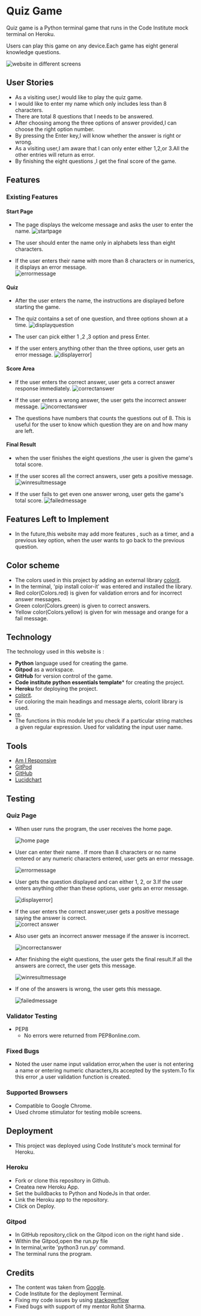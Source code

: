 # Quiz Game

Quiz game is a Python terminal game that runs in the Code Institute mock terminal on Heroku.

Users can play this game on any device.Each game has eight general knowledge questions.

![website in different screens](docs/responsive.png)



## User Stories

- As a visiting user,I would like to play the quiz game.
- I would like to enter my name which only includes less than 8 characters.
- There are total 8 questions that  I needs to be answered.
- After choosing among the three options of answer provided,I  can choose the right option number.
- By pressing  the Enter key,I will know whether the answer is right or wrong.
- As a visiting user,I am aware that I can only enter either 1,2,or 3.All the other entries will return as error.
- By finishing the eight questions ,I  get the final score of the game.


## Features

### Existing Features

#### Start Page
- The page displays the welcome message and asks the user to enter the name.
  ![startpage](docs/runprogram.png)

- The user should enter the name only in alphabets less than eight characters.
- If the user enters their name with more than 8 characters or in numerics, it displays an error message.  
  ![errormessage](docs/errorname.png)

#### Quiz 
- After the user enters the name, the instructions are displayed before starting the game.
- The quiz contains a set of one question, and three options shown at a time.
  ![displayquestion](docs/displayquestions.png)

- The user can pick either 1 ,2 ,3 option and press Enter.
- If the user enters anything other than the three options, user gets an error message.
  ![displayerror](docs/answervalidation.png)]


#### Score Area
- If the user enters the correct answer, user gets a correct answer response immediately.
 ![correctanswer](docs/correctanswer.png)

- If the user enters a wrong answer, the user gets the incorrect answer message.
  ![incorrectanswer](docs/wronganswer.png)

- The questions have numbers that counts the questions out of 8. This is useful for the user to know which question they are on and how many are left.

#### Final Result
- when the user finishes the eight questions ,the user is given the game's total score.
- If the user scores all the correct answers, user gets a positive message.
  ![winresultmessage](docs/winquiz.png) 

- If the user fails to get even one answer wrong, user gets the game's total score.
  ![failedmessage](docs/wronganswer.png)

## Features Left to Implement

- In the future,this website may add more features , such as a timer, and a previous key option, when the user wants to go back to the previous question.  

## Color scheme

- The colors used in this project by adding an external library [colorit](https://pypi.org/project/color-it/).
- In the terminal, 'pip install color-it' was entered and installed the library.
- Red color(Colors.red) is given for validation errors and for incorrect answer messages.
- Green color(Colors.green) is given to correct answers.
- Yellow color(Colors.yellow) is given for win message and orange for a fail message.

## Technology
The technology used in this website is :
  - **Python** language used for creating the game.
  - **Gitpod**  as a workspace.
  - **GitHub**  for version control of the game.
  - **Code institute python essentials template*** for creating the project.
  - **Heroku** for deploying the project.
  - [colorit](https://pypi.org/project/color-it/).
  - For coloring the main headings and message alerts, colorit library is used.
  - [re](https://docs.python.org/3/library/re.html).
  - The functions in this module let you check if a particular string matches a given regular expression. Used for validating the input user name. 

## Tools

* [Am I Responsive](https://ui.dev/amiresponsive)
* [GitPod](https://www.gitpod.io/)
* [GitHub](https://github.com/)
* [Lucidchart](https://www.lucidchart.com/pages)

## Testing

### Quiz Page
 
 - When user runs the program, the user receives the home page.
   
   ![home page](docs/runprogram.png)

 - User can enter their name . If more than 8 characters or no name entered or any numeric characters entered, user gets an error message.

    ![errormessage](docs/errorname.png)

 -  User gets the question displayed and can either 1, 2, or 3.If the  user enters anything other than these options, user gets an error message.

    ![displayerror](docs/answervalidation.png)]
    
 -  If the user enters the correct answer,user gets a positive message saying the answer is correct.  
    ![correct answer](docs/correctanswer.png)

 - Also user gets an incorrect answer message if the answer is incorrect.
   
   ![incorrectanswer](docs/wronganswer.png)
 
 - After finishing the eight questions, the user gets the final result.If all the answers are correct, the user gets this message.
   
   ![winresultmessage](docs/winquiz.png)
 - If one of the answers is wrong, the user gets this message.
    
    ![failedmessage](docs/wronganswer.png)
 
### Validator Testing
 -  PEP8
      - No errors were returned from PEP8online.com.

### Fixed Bugs
   - Noted the user name input validation error,when the user is not entering a name or entering numeric characters,its accepted by the system.To fix this error ,a user validation function is created.

### Supported Browsers
  - Compatible to Google Chrome.
  - Used chrome stimulator for testing mobile screens.

## Deployment
-  This project was deployed using Code Institute's mock terminal for Heroku.

### Heroku
-  Fork or clone this repository in Github.
-  Createa new Heroku App.
-  Set the buildbacks to Python and NodeJs in that order.
-  Link the Heroku app to the repository.
-  Click on Deploy.
### Gitpod 
- In GitHub repository,click on the Gitpod icon on the right hand side .
- Within the Gitpod,open the run.py file
- In terminal,write 'python3 run.py' command.
- The terminal runs the program.

## Credits

  - The content  was taken from [Google](https://www.google.com/quiz/).
  - Code Institute for the deployment Terminal.
  - Fixing my code issues by using [stackoverflow](https://stackoverflow.com/)
  - Fixed bugs with support of my mentor Rohit Sharma.
  